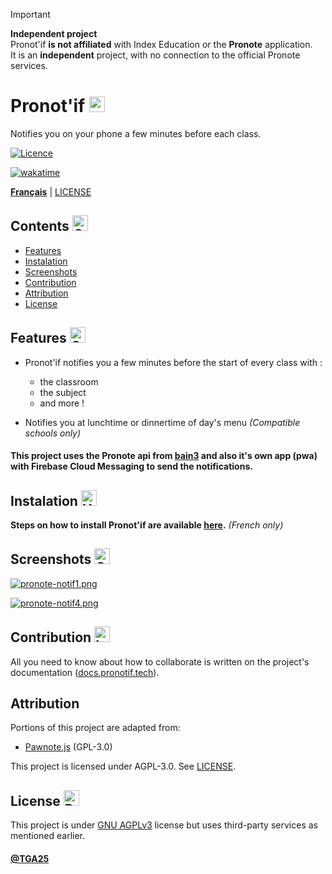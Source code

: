 > [!IMPORTANT]
>**Independent project** <br>
>Pronot'if **is not affiliated** with Index Education or the **Pronote** application.   
>It is an **independent** project, with no connection to the official Pronote services.

# Pronot'if <img src="https://raw.githubusercontent.com/Tarikul-Islam-Anik/Animated-Fluent-Emojis/master/Emojis/Objects/Books.png" alt="Books" width="25" height="25" />

Notifies you on your phone a few minutes before each class.

[![Licence](https://img.shields.io/github/license/tga25dev/pronotif?style=for-the-badge&logo=github&logoColor=white)](./LICENSE)

[![wakatime](https://wakatime.com/badge/github/TGA25dev/Pronotif.svg?style=for-the-badge)](https://wakatime.com/badge/github/TGA25dev/Pronotif)

[**Français**](README.md) | [LICENSE](LICENSE)

## Contents <img src="https://raw.githubusercontent.com/Tarikul-Islam-Anik/Animated-Fluent-Emojis/master/Emojis/Objects/Clipboard.png" alt="Clipboard" width="25" height="25" />

- [Features](https://github.com/TGA25dev/Pronotif/blob/main/README_EN.md#features--)
- [Instalation](https://github.com/TGA25dev/Pronotif/blob/main/README_EN.md#instalation-)
- [Screenshots](https://github.com/TGA25dev/Pronotif/blob/main/README_EN.md#screenshots-)
- [Contribution](https://github.com/TGA25dev/Pronotif#contribution-)
- [Attribution](https://github.com/TGA25dev/Pronotif#attribution-)
- [License](https://github.com/TGA25dev/Pronotif/blob/main/README_EN.md#license-)

## Features  <img src="https://raw.githubusercontent.com/Tarikul-Islam-Anik/Animated-Fluent-Emojis/master/Emojis/Travel%20and%20places/Glowing%20Star.png" alt="Glowing Star" width="25" height="25" />

- Pronot'if notifies you a few minutes before the start of every class with :
  - the classroom
  - the subject
  - and more !

- Notifies you at lunchtime or dinnertime of day's menu _(Compatible schools only)_

#### This project uses the Pronote api from [bain3](https://github.com/bain3/pronotepy) and also it's own app (pwa) with Firebase Cloud Messaging to send the notifications.

## Instalation <img src="https://raw.githubusercontent.com/Tarikul-Islam-Anik/Animated-Fluent-Emojis/master/Emojis/Objects/Hammer%20and%20Wrench.png" alt="Hammer and Wrench" width="25" height="25" />

**Steps on how to install Pronot'if are available [here](https://docs.pronotif.tech/).** *(French only)*

## Screenshots <img src="https://raw.githubusercontent.com/Tarikul-Islam-Anik/Animated-Fluent-Emojis/master/Emojis/Objects/Camera%20with%20Flash.png" alt="Camera with Flash" width="25" height="25" />

[![pronote-notif1.png](https://i.postimg.cc/ryPRpXkS/pronote-notif1.png)](https://postimg.cc/Cdbxv2d1)

[![pronote-notif4.png](https://i.postimg.cc/4ymK1wz7/pronote-notif4.png)](https://postimg.cc/D43yvrpn)

## Contribution <img src="https://raw.githubusercontent.com/Tarikul-Islam-Anik/Animated-Fluent-Emojis/master/Emojis/Objects/Laptop.png" alt="Laptop" width="25" height="25" />
All you need to know about how to collaborate is written on the project's documentation ([docs.pronotif.tech](https://docs.pronotif.tech)).

## Attribution

Portions of this project are adapted from:
- [Pawnote.js](https://github.com/LiterateInk/Pawnote.js) (GPL-3.0)

This project is licensed under AGPL-3.0. See [LICENSE](./LICENSE).

## License <img src="https://raw.githubusercontent.com/Tarikul-Islam-Anik/Animated-Fluent-Emojis/master/Emojis/Objects/Page%20with%20Curl.png" alt="Page with Curl" width="25" height="25" />

This project is under [GNU AGPLv3](./LICENSE) license but uses third-party services as mentioned earlier.

#### [@TGA25](https://www.github.com/tga25-dev) 